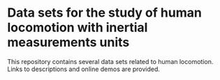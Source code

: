 # Data sets for the study of human locomotion with inertial measurements units

This repository contains several data sets related to human locomotion. Links to descriptions and online demos are provided.

